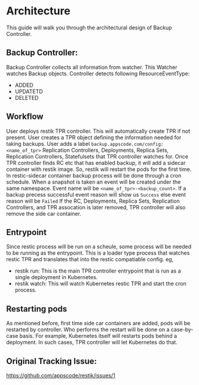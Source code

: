 # Architecture 

This guide will walk you through the architectural design of Backup Controller.

## Backup Controller:
Backup Controller collects all information from watcher. This Watcher watches Backup objects. 
Controller detects following ResourceEventType:

* ADDED
* UPDATETD
* DELETED

## Workflow
User deploys restik TPR controller. This will automatically create TPR if not present.
User creates a TPR object defining the information needed for taking backups. User adds a label `backup.appscode.com/config:<name_of_tpr>` Replication Controllers, Deployments, Replica Sets, Replication Controllers, Statefulsets that TPR controller watches for. 
Once TPR controller finds RC etc that has enabled backup, it will add a sidecar container with restik image. So, restik will restart the pods for the first time. In restic-sidecar container backup process will be done through a cron schedule.
When a snapshot is taken an event will be created under the same namespace. Event name will be `<name_of_tpr>-<backup_count>`. If a backup precess successful event reason will show us `Success` else event reason will be `Failed`
If the RC, Deployments, Replica Sets, Replication Controllers, and TPR assocation is later removed, TPR controller will also remove the side car container.

## Entrypoint

Since restic process will be run on a scheule, some process will be needed to be running as the entrypoint. 
This is a loader type process that watches restic TPR and translates that into the restic compatiable config. eg,

* restik run: This is the main TPR controller entrypoint that is run as a single deployment in Kubernetes.
* restik watch: This will watch Kubernetes restic TPR and start the cron process.

## Restarting pods

As mentioned before, first time side car containers are added, pods will be restarted by controller. Who performs the restart will be done on a case-by-case basis. 
For example, Kubernetes itself will restarts pods behind a deployment. In such cases, TPR controller will let Kubernetes do that.

## Original Tracking Issue:
https://github.com/appscode/restik/issues/1
